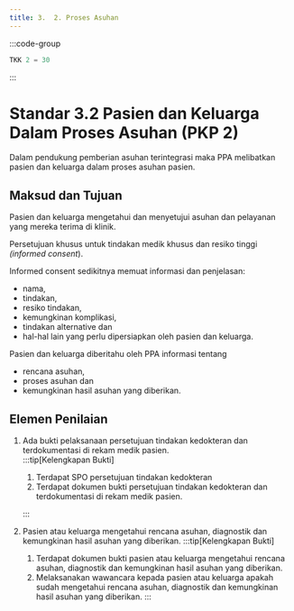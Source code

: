 ```yaml
---
title: 3.  2. Proses Asuhan
---
```

:::code-group

``` js [Nilai]
TKK 2 = 30

```
:::
# Standar 3.2 Pasien dan Keluarga Dalam Proses Asuhan (PKP 2) 
Dalam pendukung pemberian asuhan terintegrasi maka PPA melibatkan pasien dan keluarga dalam proses asuhan pasien. 
## Maksud dan Tujuan 
Pasien dan keluarga mengetahui dan menyetujui asuhan dan pelayanan yang mereka terima di klinik. 

Persetujuan khusus untuk tindakan medik khusus dan resiko tinggi *(informed consent*). 

Informed consent sedikitnya memuat informasi dan penjelasan: 
- nama, 
- tindakan, 
- resiko tindakan, 
- kemungkinan komplikasi, 
- tindakan alternative dan 
- hal-hal lain yang perlu dipersiapkan oleh pasien dan keluarga. 

Pasien dan keluarga diberitahu oleh PPA informasi tentang 
- rencana asuhan, 
- proses asuhan dan 
- kemungkinan hasil asuhan yang diberikan. 
 
 
## Elemen Penilaian 
1. Ada bukti pelaksanaan persetujuan tindakan kedokteran dan terdokumentasi di rekam medik pasien.  
   :::tip[Kelengkapan Bukti]
   1. Terdapat 	SPO 	persetujuan tindakan kedokteran 
   2. Terdapat dokumen bukti persetujuan tindakan kedokteran dan terdokumentasi di rekam medik pasien. 

   ::: 
2. Pasien atau keluarga mengetahui rencana asuhan, diagnostik dan kemungkinan hasil asuhan yang diberikan. 
   :::tip[Kelengkapan Bukti]
   1. Terdapat dokumen bukti pasien atau keluarga mengetahui rencana asuhan, diagnostik dan kemungkinan hasil asuhan yang diberikan. 
   2. Melaksanakan wawancara kepada pasien atau keluarga apakah sudah mengetahui rencana asuhan, diagnostik dan kemungkinan hasil asuhan yang diberikan. 
   ::: 
